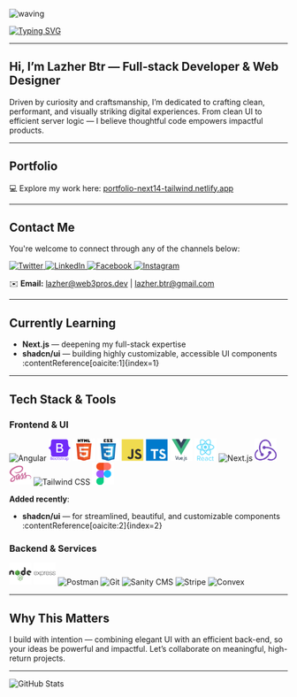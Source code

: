 ![waving](https://capsule-render.vercel.app/api?type=waving&height=90&color=gradient)

[![Typing SVG](https://readme‑typing‑svg.herokuapp.com?font=Mouse+Memoirs&size=65&pause=500&color=blue&vCenter=true&width=600&height=70&lines=Hi+there+👋🏻🤗,+I'm+Lazher+Btr;Full‑stack+Developer+&+Web+Designer;Welcome+to+My+Profile!)](https://git.io/typing-svg)

---

##  Hi, I’m **Lazher Btr** — Full‑stack Developer & Web Designer

Driven by curiosity and craftsmanship, I’m dedicated to crafting clean, performant, and visually striking digital experiences. From clean UI to efficient server logic — I believe thoughtful code empowers impactful products.

---

##  Portfolio  
💻 Explore my work here: [portfolio-next14-tailwind.netlify.app](https://portfolio-next14-tailwind.netlify.app)

---

##  Contact Me  
You're welcome to connect through any of the channels below:

<p align="left">
  <a href="https://twitter.com/btrlazher" target="_blank">
    <img src="https://i.imgur.com/your_twitter_png" alt="Twitter" width="30" />
  </a>
  <a href="https://linkedin.com/in/lazherbtr" target="_blank">
    <img src="https://i.imgur.com/your_linkedin_png" alt="LinkedIn" width="30" />
  </a>
  <a href="https://fb.com/lazherr" target="_blank">
    <img src="https://i.imgur.com/your_facebook_png" alt="Facebook" width="30" />
  </a>
  <a href="https://instagram.com/lazher_btr" target="_blank">
    <img src="https://i.imgur.com/your_instagram_png" alt="Instagram" width="30" />
  </a>
</p>

✉️ **Email:** [lazher@web3pros.dev](mailto:lazher@web3pros.dev) | [lazher.btr@gmail.com](mailto:lazher.btr@gmail.com)

---

##  Currently Learning  
- **Next.js** — deepening my full-stack expertise  
- **shadcn/ui** — building highly customizable, accessible UI components :contentReference[oaicite:1]{index=1}

---

##  Tech Stack & Tools

### Frontend & UI
<p>
  <img src="https://angular.io/assets/images/logos/angular/angular.svg" width="40" title="Angular"/>
  <img src="https://raw.githubusercontent.com/devicons/devicon/master/icons/bootstrap/bootstrap-plain-wordmark.svg" width="40" title="Bootstrap"/>
  <img src="https://raw.githubusercontent.com/devicons/devicon/master/icons/html5/html5-original-wordmark.svg" width="40" title="HTML5"/>
  <img src="https://raw.githubusercontent.com/devicons/devicon/master/icons/css3/css3-original-wordmark.svg" width="40" title="CSS3"/>
  <img src="https://raw.githubusercontent.com/devicons/devicon/master/icons/javascript/javascript-original.svg" width="40" title="JavaScript"/>
  <img src="https://raw.githubusercontent.com/devicons/devicon/master/icons/typescript/typescript-original.svg" width="40" title="TypeScript"/>
  <img src="https://raw.githubusercontent.com/devicons/devicon/master/icons/vuejs/vuejs-original-wordmark.svg" width="40" title="Vue.js"/>
  <img src="https://raw.githubusercontent.com/devicons/devicon/master/icons/react/react-original-wordmark.svg" width="40" title="React"/>
  <img src="https://cdn.worldvectorlogo.com/logos/nextjs-2.svg" width="40" title="Next.js"/>
  <img src="https://raw.githubusercontent.com/devicons/devicon/master/icons/redux/redux-original.svg" width="40" title="Redux"/>
  <img src="https://raw.githubusercontent.com/devicons/devicon/master/icons/sass/sass-original.svg" width="40" title="SASS"/>
  <img src="https://www.vectorlogo.zone/logos/tailwindcss/tailwindcss-icon.svg" width="40" title="Tailwind CSS"/>
  <img src="https://raw.githubusercontent.com/devicons/devicon/master/icons/figma/figma-original.svg" width="40" title="Figma"/>
</p>

**Added recently**:  
- **shadcn/ui** — for streamlined, beautiful, and customizable components :contentReference[oaicite:2]{index=2}

### Backend & Services
<p>
  <img src="https://raw.githubusercontent.com/devicons/devicon/master/icons/nodejs/nodejs-original-wordmark.svg" width="40" title="Node.js"/>
  <img src="https://raw.githubusercontent.com/devicons/devicon/master/icons/express/express-original-wordmark.svg" width="40" title="Express.js"/>
  <img src="https://www.vectorlogo.zone/logos/getpostman/getpostman-icon.svg" width="40" title="Postman"/>
  <img src="https://www.vectorlogo.zone/logos/git-scm/git-scm-icon.svg" width="40" title="Git"/>
  <img src="https://your_assets/sanity_logo.svg" width="40" title="Sanity CMS"/>
  <img src="https://your_assets/stripe_logo.svg" width="40" title="Stripe"/>
  <img src="https://your_assets/convex_logo.svg" width="40" title="Convex"/>
</p>

---

##  Why This Matters

I build with intention — combining elegant UI with an efficient back-end, so your ideas be powerful and impactful. Let’s collaborate on meaningful, high-return projects.

---

<p align="left">
  <img src="https://github-readme-stats.vercel.app/api?username=lazherbtra07&show_icons=true&locale=en" alt="GitHub Stats" />
</p>
